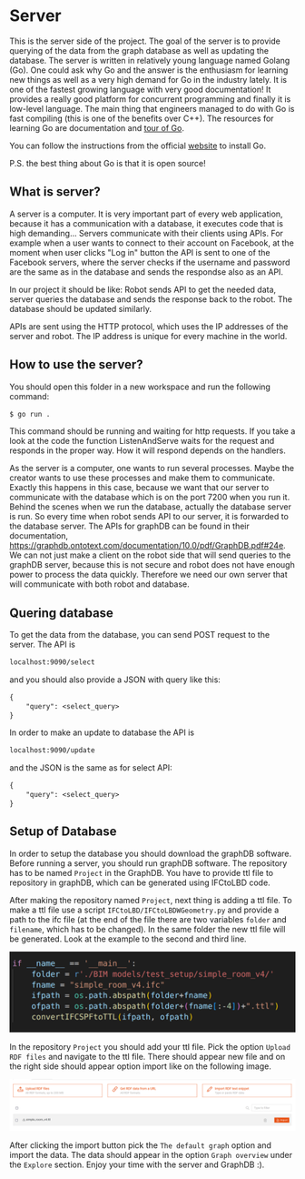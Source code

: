 # Server

This is the server side of the project. The goal of the server is to provide querying of the data from the graph database as well as updating the database. The server is written in relatively young language named Golang (Go). One could ask why Go and the answer is the enthusiasm for learning new things as well as a very high demand for Go in the industry lately. It is one of the fastest growing language with very good documentation! It provides a really good platform for concurrent programming and finally it is low-level language. The main thing that engineers managed to do with Go is fast compiling (this is one of the benefits over C++). The resources for learning Go are documentation and [tour of Go](https://go.dev/tour/welcome/1).

You can follow the instructions from the official [website](https://go.dev/doc/install) to install Go.

P.S. the best thing about Go is that it is open source!

## What is server?

A server is a computer. It is very important part of every web application, because it has a communication with a database, it executes code that is high demanding... Servers communicate with their clients using APIs. For example when a user wants to connect to their account on Facebook, at the moment when user clicks "Log in" button the API is sent to one of the Facebook servers, where the server checks if the username and password are the same as in the database and sends the respondse also as an API.

In our project it should be like: Robot sends API to get the needed data, server queries the database and sends the response back to the robot. The database should be updated similarly.

APIs are sent using the HTTP protocol, which uses the IP addresses of the server and robot. The IP address is unique for every machine in the world.

## How to use the server?

You should open this folder in a new workspace and run the following command:

```bash 
$ go run .
```
This command should be running and waiting for http requests. If you take a look at the code the function ListenAndServe waits for the request and responds in the proper way. How it will respond depends on the handlers.

As the server is a computer, one wants to run several processes. Maybe the creator wants to use these processes and make them to communicate. Exactly this happens in this case, because we want that our server to communicate with the database which is on the port 7200 when you run it. Behind the scenes when we run the database, actually the database server is run. So every time when robot sends API to our server, it is forwarded to the database server. The APIs for graphDB can be found in their documentation, https://graphdb.ontotext.com/documentation/10.0/pdf/GraphDB.pdf#24e. We can not just make a client on the robot side that will send queries to the graphDB server, because this is not secure and robot does not have enough power to process the data quickly. Therefore we need our own server that will communicate with both robot and database.

## Quering database

To get the data from the database, you can send POST request to the server. The API is 

```bash
localhost:9090/select
```
and you should also provide a JSON with query like this:
```
{
    "query": <select_query>
}
```

In order to make an update to database the API is

```bash
localhost:9090/update
```
and the JSON is the same as for select API:
```
{
    "query": <select_query>
}
```

## Setup of Database

In order to setup the database you should download the graphDB software. Before running a server, you should run graphDB software. The repository has to be named `Project` in the GraphDB. You have to provide ttl file to repository in graphDB, which can be generated using IFCtoLBD code.

After making the repository named `Project`, next thing is adding a ttl file. To make a ttl file use a script `IFCtoLBD/IFCtoLBDWGeometry.py` and provide a path to the ifc file (at the end of the file there are two variables `folder` and `filename`, which has to be changed). In the same folder the new ttl file will be generated. Look at the example to the second and third line.

![example](path.png)

In the repository `Project` you should add your ttl file. Pick the option `Upload RDF files` and navigate to the ttl file. There should appear new file and on the right side should appear option import like on the following image.

![example](example1.png)

After clicking the import button pick the `The default graph` option and import the data. The data should appear in the option `Graph overview` under the `Explore` section. Enjoy your time with the server and GraphDB :).
